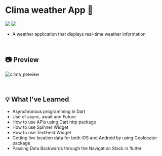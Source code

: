 # Clima weather App 💪
<img src="https://img.shields.io/badge/Dart-0175C2?style=for-the-badge&logo=Dart&logoColor=white"> <img src="https://img.shields.io/badge/Flutter-02569B?style=for-the-badge&logo=Flutter&logoColor=white">
* A weather application that displays real-time weather information

<br/>

## 📷 Preview
![clima_preview](https://github.com/HyojunK/clima_flutter/assets/26563226/629c715c-aa69-4f86-b19d-4a9a12b3d0bc)

<br/>

## 💡 What I've Learned
* Asynchronous programming in Dart
* Use of async, await and Future
* How to use APIs using Dart http package
* How to use Spinner Widget
* How to use TextField Widget
* Getting live location data for both iOS and Android by using Geolocator package
* Passing Data Backwards through the Navigation Stack in flutter
